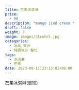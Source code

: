 ```yaml
---
title: 芒果冰淇淋
price:
  - 90
description: "mango iced cream "
draft: false
weight: 3
image: images/alcohol.jpg
categories:
  - 冰品 果汁
  - 特調冰沙 聖代
tags:
  - 冰淇淋
  - 芒果
date: 2023-08-11T23:15:02+08:00
---
```

芒果冰淇淋(單球)